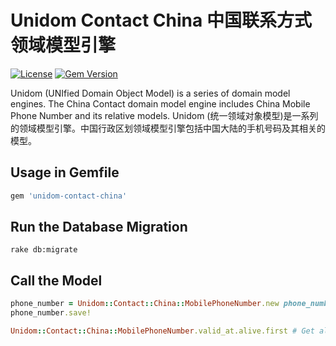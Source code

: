 # Unidom Contact China 中国联系方式领域模型引擎

[![License](https://img.shields.io/badge/license-MIT-green.svg)](http://opensource.org/licenses/MIT)
[![Gem Version](https://badge.fury.io/rb/unidom-contact-china.svg)](https://badge.fury.io/rb/unidom-contact-china)

Unidom (UNIfied Domain Object Model) is a series of domain model engines. The China Contact domain model engine includes China Mobile Phone Number and its relative models.
Unidom (统一领域对象模型)是一系列的领域模型引擎。中国行政区划领域模型引擎包括中国大陆的手机号码及其相关的模型。

## Usage in Gemfile
```ruby
gem 'unidom-contact-china'
```

## Run the Database Migration
```shell
rake db:migrate
```

## Call the Model
```ruby
phone_number = Unidom::Contact::China::MobilePhoneNumber.new phone_number: '13912345678'
phone_number.save!

Unidom::Contact::China::MobilePhoneNumber.valid_at.alive.first # Get all active China mobile phone numbers
```
